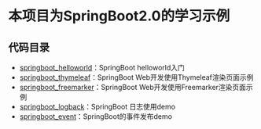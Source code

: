 # 本项目为SpringBoot2.0的学习示例
## 代码目录
- [springboot_helloworld](https://github.com/xuemengrui12/SpringBootStudy/tree/master/springboot_helloworld)：SpringBoot helloworld入门
- [springboot_thymeleaf](https://github.com/xuemengrui12/SpringBootStudy/tree/master/springboot_thymeleaf)：SpringBoot Web开发使用Thymeleaf渲染页面示例
- [springboot_freemarker](https://github.com/xuemengrui12/SpringBootStudy/tree/master/springboot_freemarker)：SpringBoot Web开发使用Freemarker渲染页面示例
- [springboot_logback](https://github.com/xuemengrui12/SpringBootStudy/tree/master/springboot_logback)：SpringBoot 日志使用demo
- [springboot_event](https://github.com/xuemengrui12/SpringBootStudy/tree/master/springboot_event)：SpringBoot的事件发布demo
